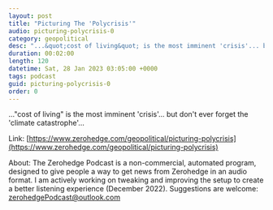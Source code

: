 ```yaml
---
layout: post
title: "Picturing The 'Polycrisis'"
audio: picturing-polycrisis-0
category: geopolitical
desc: "...&quot;cost of living&quot; is the most imminent 'crisis'... but don't ever forget the 'climate catastrophe'..."
duration: 00:02:00
length: 120
datetime: Sat, 28 Jan 2023 03:05:00 +0000
tags: podcast
guid: picturing-polycrisis-0
order: 0
---
```

...&quot;cost of living&quot; is the most imminent 'crisis'... but don't ever forget the 'climate catastrophe'...

Link: [https://www.zerohedge.com/geopolitical/picturing-polycrisis](https://www.zerohedge.com/geopolitical/picturing-polycrisis)

About: The Zerohedge Podcast is a non-commercial, automated program, designed to give people a way to get news from Zerohedge in an audio format.  I am actively working on tweaking and improving the setup to create a better listening experience (December 2022).  Suggestions are welcome: [zerohedgePodcast@outlook.com](mailto:zerohedgePodcast@outlook.com)